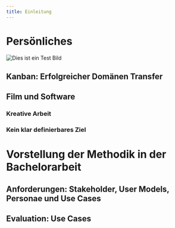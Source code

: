 ```yaml
---
title: Einleitung
---
```


# Persönliches

![Dies ist ein Test Bild](http://download.heart-co.de/Bildschirmfoto%202015-06-09%20um%2000.58.06.png)

## Kanban: Erfolgreicher Domänen Transfer

## Film und Software

### Kreative Arbeit

### Kein klar definierbares Ziel

# Vorstellung der Methodik in der Bachelorarbeit

## Anforderungen: Stakeholder, User Models, Personae und Use Cases

## Evaluation: Use Cases